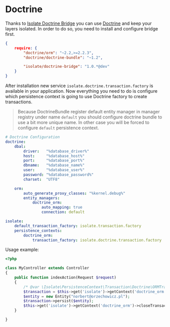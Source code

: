 # Doctrine

Thanks to [Isolate Doctrine Bridge](../doctrine/bridge.md) you can use [Doctrine](http://www.doctrine-project.org/) and
keep your layers isolated. In order to do so, you need to install and configure bridge first.

```json
{
    require: {
        "doctrine/orm": "~2.2,>=2.2.3",
        "doctrine/doctrine-bundle": "~1.2",

        "isolate/doctrine-bridge": "1.0.*@dev"
    }
}
```

After installation new service ``isolate.doctrine.transaction.factory`` is available in your application.
Now everything you need to do is configure which persistence context is going to use Doctrine factory to create
transactions.

> Because DoctrineBundle register default entity manager in manager registry under name ``default``
> you should configure doctrine bundle to use a bit more unique name. In other case you will be forced to
> configure ``default`` persistence context.

```yaml
# Doctrine Configuration
doctrine:
    dbal:
        driver:   "%database_driver%"
        host:     "%database_host%"
        port:     "%database_port%"
        dbname:   "%database_name%"
        user:     "%database_user%"
        password: "%database_password%"
        charset:  "UTF8"

    orm:
        auto_generate_proxy_classes: "%kernel.debug%"
        entity_managers:
            doctrine_orm:
                auto_mapping: true
                connection: default

isolate:
    default_transaction_factory: isolate.transaction.factory
    persistence_contexts:
        doctrine_orm:
            transaction_factory: isolate.doctrine.transaction.factory
```

Usage example:

```php
<?php

class MyController extends Controller
{
    public function indexAction(Request $request)
    {
        /* @var \Isolate\PersistenceContext\Transaction\Doctrine\ORMTransaction $transaction */
        $transaction = $this->get('isolate')->getContext('doctrine_orm')->openTransaction();
        $entity = new Entity("norbert@orzechowicz.pl");
        $transaction->persist($entity);
        $this->get('isolate')->getContext('doctrine_orm')->closeTransaction();
    }

}
```

